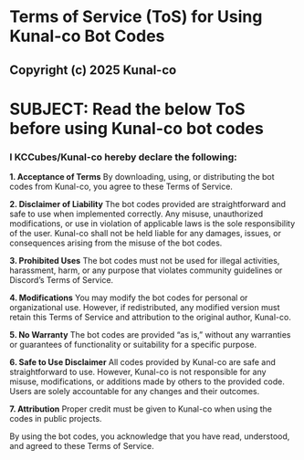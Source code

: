 # Terms of Service (ToS) for Using Kunal-co Bot Codes

## Copyright (c) 2025 Kunal-co

# SUBJECT: Read the below ToS before using Kunal-co bot codes

### I KCCubes/Kunal-co hereby declare the following:

**1.	Acceptance of Terms**
By downloading, using, or distributing the bot codes from Kunal-co, you agree to these Terms of Service.

**2.	Disclaimer of Liability**
The bot codes provided are straightforward and safe to use when implemented correctly. Any misuse, unauthorized modifications, or use in violation of applicable laws is the sole responsibility of the user. Kunal-co shall not be held liable for any damages, issues, or consequences arising from the misuse of the bot codes.

**3.	Prohibited Uses**
The bot codes must not be used for illegal activities, harassment, harm, or any purpose that violates community guidelines or Discord’s Terms of Service.

**4.	Modifications**
You may modify the bot codes for personal or organizational use. However, if redistributed, any modified version must retain this Terms of Service and attribution to the original author, Kunal-co.

**5.	No Warranty**
The bot codes are provided “as is,” without any warranties or guarantees of functionality or suitability for a specific purpose.

**6. Safe to Use Disclaimer** 
All codes provided by Kunal-co are safe and straightforward to use. However, Kunal-co is not responsible for any misuse, modifications, or additions made by others to the provided code. Users are solely accountable for any changes and their outcomes.

**7. Attribution**
Proper credit must be given to Kunal-co when using the codes in public projects.

By using the bot codes, you acknowledge that you have read, understood, and agreed to these Terms of Service.
